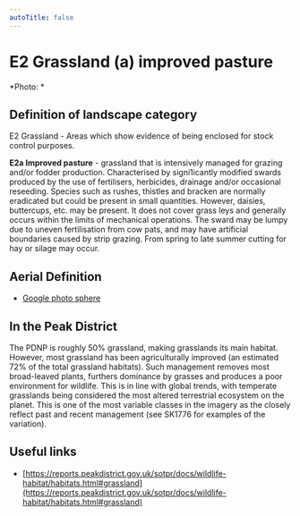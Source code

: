 ```yaml
---
autoTitle: false
---
```


# E2 Grassland (a) improved pasture


*Photo: *

## Definition of landscape category

E2 Grassland - Areas which show evidence of being enclosed for stock control purposes. 

**E2a Improved pasture** - grassland that is intensively managed for grazing and/or fodder production. Characterised by signi1icantly modified swards produced by the use of fertilisers, herbicides, drainage and/or occasional reseeding. Species such as rushes, thistles and bracken are normally eradicated but could be present in small quantities. However, daisies, buttercups, etc. may be present. It does not cover grass leys and generally occurs within the limits of mechanical operations. The sward may be lumpy due to uneven fertilisation from cow pats, and may have artificial boundaries caused by strip grazing. From spring to late summer cutting for hay or silage may occur.

## Aerial Definition


* [Google photo sphere](https://goo.gl/maps/Dy239Bc2VAn9D5CH9) 

## In the Peak District
The PDNP is roughly 50% grassland, making grasslands its main habitat. However, most grassland has been agriculturally improved (an estimated 72% of the total grassland habitats). Such management removes most broad-leaved plants, furthers dominance by grasses and produces a poor environment for wildlife. This is in line with global trends, with temperate grasslands being considered the most altered terrestrial ecosystem on the planet. This is one of the most variable classes in the imagery as the closely reflect past and recent management (see SK1776 for examples of the variation).

## Useful links

* [https://reports.peakdistrict.gov.uk/sotpr/docs/wildlife-habitat/habitats.html#grassland](https://reports.peakdistrict.gov.uk/sotpr/docs/wildlife-habitat/habitats.html#grassland)